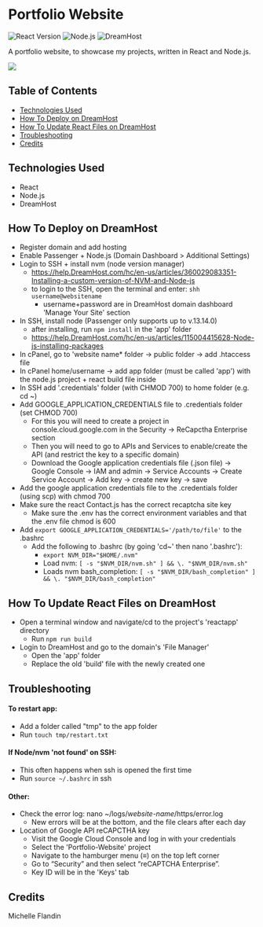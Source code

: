 # Portfolio Website

![React Version](https://img.shields.io/badge/react-18.2.0-blue.svg)
![Node.js](https://img.shields.io/badge/node.js-v16.13.0-green.svg)
![DreamHost](https://img.shields.io/badge/hosted%20on-DreamHost-darkblue.svg)


A portfolio website, to showcase my projects, written in React and Node.js.


<a href="https://michellef.dev" target="_blank"><img src="https://img.shields.io/badge/Website-green?style=for-the-badge&logo=node.js"></a>


## Table of Contents
- [Technologies Used](#technologies-used)
- [How To Deploy on DreamHost](#how-to-deploy)
- [How To Update React Files on DreamHost](#how-to-update)
- [Troubleshooting](#troubleshooting)
- [Credits](#credits)


## Technologies Used<a name="technologies-used"></a>
  - React
  - Node.js
  - DreamHost


## How To Deploy on DreamHost<a name="how-to-deploy"></a>
- Register domain and add hosting
- Enable Passenger + Node.js (Domain Dashboard > Additional Settings)
- Login to SSH + install nvm (node version manager)
  - https://help.DreamHost.com/hc/en-us/articles/360029083351-Installing-a-custom-version-of-NVM-and-Node-js
  - to login to the SSH, open the terminal and enter: `shh username@websitename`
    - username+password are in DreamHost domain dashboard 'Manage Your Site' section
- In SSH, install node (Passenger only supports up to v.13.14.0)
  - after installing, run `npm install` in the 'app' folder
  - https://help.DreamHost.com/hc/en-us/articles/115004415628-Node-js-installing-packages
- In cPanel, go to 'website name* folder -> public folder -> add .htaccess file
- In cPanel home/username -> add app folder (must be called 'app') with the node.js project + react build file inside
- In SSH add '.credentials' folder (with CHMOD 700) to home folder (e.g. cd ~)
- Add GOOGLE_APPLICATION_CREDENTIALS file to .credentials folder (set CHMOD 700)
  - For this you will need to create a project in console.cloud.google.com in the Security -> ReCapctha Enterprise section
  - Then you will need to go to APIs and Services to enable/create the API (and restrict the key to a specific domain)
  - Download the Google application credentials file (.json file) -> Google Console -> IAM and admin -> Service Accounts -> Create Service Account -> Add key -> create new key -> save
- Add the google application credentials file to the .credentials folder (using scp) with chmod 700
- Make sure the react Contact.js has the correct recaptcha site key
  - Make sure the .env has the correct environment variables and that the .env file chmod is 600
- Add `export GOOGLE_APPLICATION_CREDENTIALS='/path/to/file'` to the .bashrc
  - Add the following to .bashrc (by going 'cd~' then nano '.bashrc'):
    - `export NVM_DIR="$HOME/.nvm"`
    - Load nvm: `[ -s "$NVM_DIR/nvm.sh" ] && \. "$NVM_DIR/nvm.sh"`
    - Loads nvm bash_completion: `[ -s "$NVM_DIR/bash_completion" ] && \. "$NVM_DIR/bash_completion"`


## How To Update React Files on DreamHost<a name="how-to-update"></a>
- Open a terminal window and navigate/cd to the project's 'reactapp' directory
  - Run `npm run build`
- Login to DreamHost and go to the domain's 'File Manager' 
  - Open the 'app' folder
  - Replace the old 'build' file with the newly created one


## Troubleshooting<a name="troubleshooting"></a>
#### To restart app:
 - Add a folder called "tmp" to the app folder 
 - Run `touch tmp/restart.txt`
#### If Node/nvm 'not found' on SSH:
 - This often happens when ssh is opened the first time
 - Run `source ~/.bashrc` in ssh
#### Other:
- Check the error log: nano ~/logs/*website-name*/https/error.log
  - New errors will be at the bottom, and the file clears after each day
- Location of Google API reCAPCTHA key
  - Visit the Google Cloud Console and log in with your credentials
  - Select the 'Portfolio-Website' project
  - Navigate to the hamburger menu (≡) on the top left corner
  - Go to “Security” and then select “reCAPTCHA Enterprise”.
  - Key ID will be in the 'Keys' tab


## Credits<a name="credits"></a>
Michelle Flandin